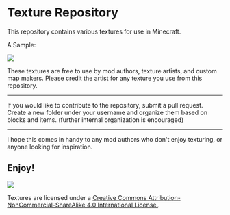 # Texture Repository
This repository contains various textures for use in Minecraft.

A Sample:

<img src=http://i.imgur.com/8pzEygJ.png></p>

These textures are free to use by mod authors, texture artists, and custom map makers. 
Please credit the artist for any texture you use from this repository.

-----------------

If you would like to contribute to the repository, submit a pull request. 
Create a new folder under your username and organize them based on blocks and items. (further internal organization is encouraged)

-----------------

I hope this comes in handy to any mod authors who don't enjoy texturing, or anyone looking for inspiration.

Enjoy!
-

 [<img src="https://licensebuttons.net/l/by-nc-sa/3.0/88x31.png">](http://creativecommons.org/licenses/by-nc-sa/4.0/)

Textures are licensed under a [Creative Commons Attribution-NonCommercial-ShareAlike 4.0 International License.](http://creativecommons.org/licenses/by-nc-sa/4.0/).
